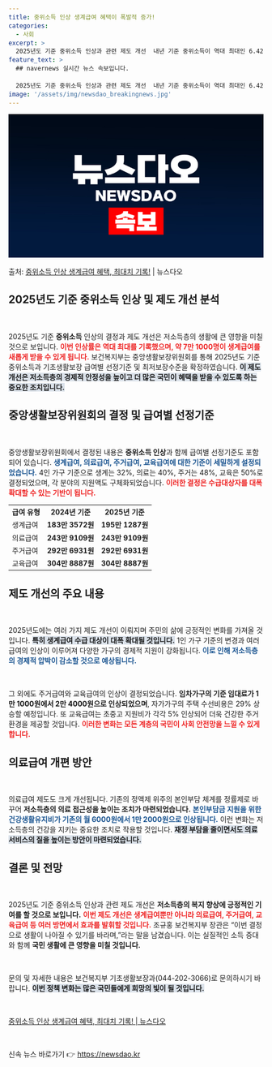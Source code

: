 ```yaml
---
title: 중위소득 인상 생계급여 혜택이 폭발적 증가!
categories:
  - 사회
excerpt: >
  2025년도 기준 중위소득 인상과 관련 제도 개선  내년 기준 중위소득이 역대 최대인 6.42% 인상되고 관…
feature_text: >
  ## navernews 실시간 뉴스 속보입니다.

  2025년도 기준 중위소득 인상과 관련 제도 개선  내년 기준 중위소득이 역대 최대인 6.42% 인상되고 관…
image: '/assets/img/newsdao_breakingnews.jpg'
---
```


![뉴스다오 속보](/assets/img/newsdao_breakingnews.jpg)

<p>출처: <a href="https://newsdao.kr/5049" rel="dofollow">중위소득 인상 생계급여 혜택, 최대치 기록!</a> | 뉴스다오</p>

<h2 data-ke-size="size26">2025년도 기준 중위소득 인상 및 제도 개선 분석</h2>

<p data-ke-size="size16">&nbsp;</p>

2025년도 기준 <b>중위소득</b> 인상의 결정과 제도 개선은 저소득층의 생활에 큰 영향을 미칠 것으로 보입니다. <b><span style="color: #ee2323;">이번 인상률은 역대 최대를 기록했으며, 약 7만 1000명이 생계급여를 새롭게 받을 수 있게 됩니다.</span></b> 보건복지부는 중앙생활보장위원회를 통해 2025년도 기준 중위소득과 기초생활보장 급여별 선정기준 및 최저보장수준을 확정하였습니다. <b><span style="background-color: #21538527;">이 제도 개선은 저소득층의 경제적 안정성을 높이고 더 많은 국민이 혜택을 받을 수 있도록 하는 중요한 조치입니다.</span></b> 

<h2 data-ke-size="size26">중앙생활보장위원회의 결정 및 급여별 선정기준</h2>

<p data-ke-size="size16">&nbsp;</p>

중앙생활보장위원회에서 결정된 내용은 <b>중위소득 인상</b>과 함께 급여별 선정기준도 포함되어 있습니다. <b><span style="color: #1a5490;">생계급여, 의료급여, 주거급여, 교육급여에 대한 기준이 세밀하게 설정되었습니다.</span></b> 4인 가구 기준으로 생계는 32%, 의료는 40%, 주거는 48%, 교육은 50%로 결정되었으며, 각 분야의 지원액도 구체화되었습니다. <b><span style="color: #ee2323;">이러한 결정은 수급대상자를 대폭 확대할 수 있는 기반이 됩니다.</span></b>

<table>
<tr>
<th>급여 유형</th>
<th>2024년 기준</th>
<th>2025년 기준</th>
</tr>
<tr>
<td>생계급여</td>
<td style="text-align: center; height: 17px;"><b>183만 3572원</b></td>
<td style="text-align: center; height: 17px;"><b>195만 1287원</b></td>
</tr>
<tr>
<td>의료급여</td>
<td style="text-align: center; height: 17px;"><b>243만 9109원</b></td>
<td style="text-align: center; height: 17px;"><b>243만 9109원</b></td>
</tr>
<tr>
<td>주거급여</td>
<td style="text-align: center; height: 17px;"><b>292만 6931원</b></td>
<td style="text-align: center; height: 17px;"><b>292만 6931원</b></td>
</tr>
<tr>
<td>교육급여</td>
<td style="text-align: center; height: 17px;"><b>304만 8887원</b></td>
<td style="text-align: center; height: 17px;"><b>304만 8887원</b></td>
</tr>
</table>

<h2 data-ke-size="size26">제도 개선의 주요 내용</h2>

<p data-ke-size="size16">&nbsp;</p>

2025년도에는 여러 가지 제도 개선이 이뤄지며 주민의 삶에 긍정적인 변화를 가져올 것입니다. <b><span style="background-color: #21538527;">특히 생계급여 수급 대상이 대폭 확대될 것입니다.</span></b> 1인 가구 기준의 변경과 여러 급여의 인상이 이루어져 다양한 가구의 경제적 지원이 강화됩니다. <b><span style="color: #1a5490;">이로 인해 저소득층의 경제적 압박이 감소할 것으로 예상됩니다.</span></b>

<p data-ke-size="size16">&nbsp;</p>

그 외에도 주거급여와 교육급여의 인상이 결정되었습니다. <b>임차가구의 기준 임대료가 1만 1000원에서 2만 4000원으로 인상되었으며</b>, 자가가구의 주택 수선비용은 29% 상승할 예정입니다. 또 교육급여는 초중고 지원비가 각각 5% 인상되어 더욱 건강한 주거 환경을 제공할 것입니다. <b><span style="color: #ee2323;">이러한 변화는 모든 계층의 국민이 사회 안전망을 느낄 수 있게 합니다.</span></b>

<h2 data-ke-size="size26">의료급여 개편 방안</h2>

<p data-ke-size="size16">&nbsp;</p>

의료급여 제도도 크게 개선됩니다. 기존의 정액제 위주의 본인부담 체계를 정률제로 바꾸어 <b>저소득층의 의료 접근성을 높이는 조치가 마련되었습니다.</b> <b><span style="color: #1a5490;">본인부담금 지원을 위한 건강생활유지비가 기존의 월 6000원에서 1만 2000원으로 인상됩니다.</span></b> 이런 변화는 저소득층의 건강을 지키는 중요한 조치로 작용할 것입니다. <b><span style="background-color: #21538527;">재정 부담을 줄이면서도 의료 서비스의 질을 높이는 방안이 마련되었습니다.</span></b>

<h2 data-ke-size="size26">결론 및 전망</h2>

<p data-ke-size="size16">&nbsp;</p>

2025년도 기준 중위소득 인상과 관련 제도 개선은 <b>저소득층의 복지 향상에 긍정적인 기여를 할 것으로 보입니다.</b> <b><span style="color: #ee2323;">이번 제도 개선은 생계급여뿐만 아니라 의료급여, 주거급여, 교육급여 등 여러 방면에서 효과를 발휘할 것입니다.</span></b> 조규홍 보건복지부 장관은 “이번 결정으로 생활이 나아질 수 있기를 바라며,”라는 말을 남겼습니다. 이는 실질적인 소득 증대와 함께 <b>국민 생활에 큰 영향을 미칠 것입니다.</b>

<p data-ke-size="size16">&nbsp;</p>

문의 및 자세한 내용은 보건복지부 기초생활보장과(044-202-3066)로 문의하시기 바랍니다. <b><span style="background-color: #21538527;">이번 정책 변화는 많은 국민들에게 희망의 빛이 될 것입니다.</span></b>

<p data-ke-size="size16">&nbsp;</p>

<article> <a href="https://newsdao.kr/5049" target="_blank">중위소득 인상 생계급여 혜택, 최대치 기록! | 뉴스다오</a> </article>

<p data-ke-size="size16">&nbsp;</p> 

신속 뉴스 바로가기 👉 <a href="https://newsdao.kr" rel="dofollow">https://newsdao.kr</a>



